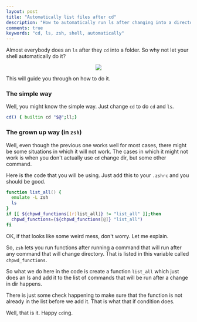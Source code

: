 ```yaml
---
layout: post
title: "Automatically list files after cd"
description: "How to automatically run ls after changing into a directory in zsh"
comments: true
keywords: "cd, ls, zsh, shell, automatically"
---
```



Almost everybody does an `ls` after they `cd` into a folder.
So why not let your shell automatically do it?


<p align="center">
  <img src="https://i.imgur.com/00UyQyj.png">
</p>

This will guide you through on how to do it.

### The simple way

Well, you might know the simple way.
Just change `cd` to do `cd` and `ls`.

```zsh
cd() { builtin cd "$@";ll;}
```


### The grown up way (in `zsh`)

Well, even though the previous one works well for most cases, there might be some situations in which it will not work.
The cases in which it might not work is when you don't actually use `cd` change dir, but some other command.


Here is the code that you will be using. Just add this to your `.zshrc` and you should be good.

```zsh
function list_all() {
  emulate -L zsh
  ls
}
if [[ ${chpwd_functions[(r)list_all]} != "list_all" ]];then
  chpwd_functions=(${chpwd_functions[@]} "list_all")
fi
```

OK, if that looks like some weird mess, don't worry. Let me explain.

So, `zsh` lets you run functions after running a command that will run after any command that will change directory.
That is listed in this variable called `chpwd_functions`.

So what we do here in the code is create a function `list_all` which just does an ls and add it to the list of commands
that will be run after a change in dir happens.

There is just some check happening to make sure that the function is not already in the list before we add it. That is
what that if condition does.

Well, that is it. Happy `cd`ing.
